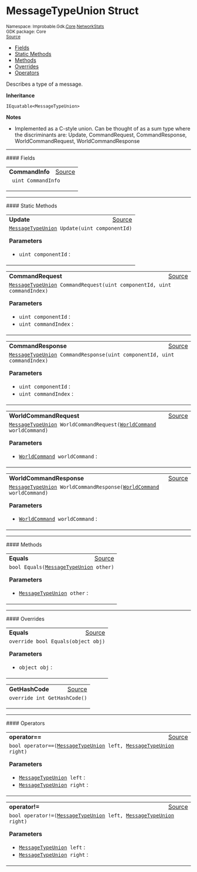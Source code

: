 
# MessageTypeUnion Struct
<sup>
Namespace: Improbable.Gdk.<a href="{{urlRoot}}/api/core-index">Core</a>.<a href="{{urlRoot}}/api/core/network-stats-index">NetworkStats</a><br/>
GDK package: Core<br/>
<a href="https://www.github.com/spatialos/gdk-for-unity/blob/180a1fc2/workers/unity/Packages/io.improbable.gdk.core/NetworkStats/MessageType.cs/#L37">Source</a>
<style>
a code {
                    padding: 0em 0.25em!important;
}
code {
                    background-color: #ffffff!important;
}
</style>
</sup>
<nav id="pageToc" class="page-toc"><ul><li><a href="#fields">Fields</a>
<li><a href="#static-methods">Static Methods</a>
<li><a href="#methods">Methods</a>
<li><a href="#overrides">Overrides</a>
<li><a href="#operators">Operators</a>
</ul></nav>

</p>



<p>Describes a type of a message. </p>



</p>

<b>Inheritance</b>

<code>IEquatable&lt;MessageTypeUnion&gt;</code>


</p>

<b>Notes</b>

- Implemented as a C-style union. Can be thought of as a sum type where the discriminants are: Update, CommandRequest, CommandResponse, WorldCommandRequest, WorldCommandResponse 





</p>
<hr style="width:100%; border-top-color:#d8d8d8" />
#### Fields


</p>




<table width="100%">
    <tr>
        <td style="border-right:none"><a id="commandinfo"></a><b>CommandInfo</b></td>
        <td style="border-left:none; text-align:right"><a href="https://www.github.com/spatialos/gdk-for-unity/blob/180a1fc2/workers/unity/Packages/io.improbable.gdk.core/NetworkStats/MessageType.cs/#L43">Source</a></td>
    </tr>
    <tr>
        <td colspan="2">
<code> uint CommandInfo</code></p>


</td>
    </tr>
</table>






</p>
<hr style="width:100%; border-top-color:#d8d8d8" />
#### Static Methods


</p>




<table width="100%">
    <tr>
        <td style="border-right:none"><a id="update-uint"></a><b>Update</b></td>
        <td style="border-left:none; text-align:right"><a href="https://www.github.com/spatialos/gdk-for-unity/blob/180a1fc2/workers/unity/Packages/io.improbable.gdk.core/NetworkStats/MessageType.cs/#L47">Source</a></td>
    </tr>
    <tr>
        <td colspan="2">
<code><a href="{{urlRoot}}/api/core/network-stats/message-type-union">MessageTypeUnion</a> Update(uint componentId)</code></p>



</p>

<b>Parameters</b>

<ul>
<li><code>uint componentId</code> : </li>
</ul>





</td>
    </tr>
</table>


<table width="100%">
    <tr>
        <td style="border-right:none"><a id="commandrequest-uint-uint"></a><b>CommandRequest</b></td>
        <td style="border-left:none; text-align:right"><a href="https://www.github.com/spatialos/gdk-for-unity/blob/180a1fc2/workers/unity/Packages/io.improbable.gdk.core/NetworkStats/MessageType.cs/#L56">Source</a></td>
    </tr>
    <tr>
        <td colspan="2">
<code><a href="{{urlRoot}}/api/core/network-stats/message-type-union">MessageTypeUnion</a> CommandRequest(uint componentId, uint commandIndex)</code></p>



</p>

<b>Parameters</b>

<ul>
<li><code>uint componentId</code> : </li>
<li><code>uint commandIndex</code> : </li>
</ul>





</td>
    </tr>
</table>


<table width="100%">
    <tr>
        <td style="border-right:none"><a id="commandresponse-uint-uint"></a><b>CommandResponse</b></td>
        <td style="border-left:none; text-align:right"><a href="https://www.github.com/spatialos/gdk-for-unity/blob/180a1fc2/workers/unity/Packages/io.improbable.gdk.core/NetworkStats/MessageType.cs/#L65">Source</a></td>
    </tr>
    <tr>
        <td colspan="2">
<code><a href="{{urlRoot}}/api/core/network-stats/message-type-union">MessageTypeUnion</a> CommandResponse(uint componentId, uint commandIndex)</code></p>



</p>

<b>Parameters</b>

<ul>
<li><code>uint componentId</code> : </li>
<li><code>uint commandIndex</code> : </li>
</ul>





</td>
    </tr>
</table>


<table width="100%">
    <tr>
        <td style="border-right:none"><a id="worldcommandrequest-worldcommand"></a><b>WorldCommandRequest</b></td>
        <td style="border-left:none; text-align:right"><a href="https://www.github.com/spatialos/gdk-for-unity/blob/180a1fc2/workers/unity/Packages/io.improbable.gdk.core/NetworkStats/MessageType.cs/#L74">Source</a></td>
    </tr>
    <tr>
        <td colspan="2">
<code><a href="{{urlRoot}}/api/core/network-stats/message-type-union">MessageTypeUnion</a> WorldCommandRequest(<a href="{{urlRoot}}/api/core/network-stats/world-command">WorldCommand</a> worldCommand)</code></p>



</p>

<b>Parameters</b>

<ul>
<li><code><a href="{{urlRoot}}/api/core/network-stats/world-command">WorldCommand</a> worldCommand</code> : </li>
</ul>





</td>
    </tr>
</table>


<table width="100%">
    <tr>
        <td style="border-right:none"><a id="worldcommandresponse-worldcommand"></a><b>WorldCommandResponse</b></td>
        <td style="border-left:none; text-align:right"><a href="https://www.github.com/spatialos/gdk-for-unity/blob/180a1fc2/workers/unity/Packages/io.improbable.gdk.core/NetworkStats/MessageType.cs/#L83">Source</a></td>
    </tr>
    <tr>
        <td colspan="2">
<code><a href="{{urlRoot}}/api/core/network-stats/message-type-union">MessageTypeUnion</a> WorldCommandResponse(<a href="{{urlRoot}}/api/core/network-stats/world-command">WorldCommand</a> worldCommand)</code></p>



</p>

<b>Parameters</b>

<ul>
<li><code><a href="{{urlRoot}}/api/core/network-stats/world-command">WorldCommand</a> worldCommand</code> : </li>
</ul>





</td>
    </tr>
</table>





</p>
<hr style="width:100%; border-top-color:#d8d8d8" />
#### Methods


</p>




<table width="100%">
    <tr>
        <td style="border-right:none"><a id="equals-messagetypeunion"></a><b>Equals</b></td>
        <td style="border-left:none; text-align:right"><a href="https://www.github.com/spatialos/gdk-for-unity/blob/180a1fc2/workers/unity/Packages/io.improbable.gdk.core/NetworkStats/MessageType.cs/#L92">Source</a></td>
    </tr>
    <tr>
        <td colspan="2">
<code>bool Equals(<a href="{{urlRoot}}/api/core/network-stats/message-type-union">MessageTypeUnion</a> other)</code></p>



</p>

<b>Parameters</b>

<ul>
<li><code><a href="{{urlRoot}}/api/core/network-stats/message-type-union">MessageTypeUnion</a> other</code> : </li>
</ul>





</td>
    </tr>
</table>




</p>
<hr style="width:100%; border-top-color:#d8d8d8" />
#### Overrides


</p>




<table width="100%">
    <tr>
        <td style="border-right:none"><a id="equals-object"></a><b>Equals</b></td>
        <td style="border-left:none; text-align:right"><a href="https://www.github.com/spatialos/gdk-for-unity/blob/180a1fc2/workers/unity/Packages/io.improbable.gdk.core/NetworkStats/MessageType.cs/#L116">Source</a></td>
    </tr>
    <tr>
        <td colspan="2">
<code>override bool Equals(object obj)</code></p>



</p>

<b>Parameters</b>

<ul>
<li><code>object obj</code> : </li>
</ul>





</td>
    </tr>
</table>


<table width="100%">
    <tr>
        <td style="border-right:none"><a id="gethashcode"></a><b>GetHashCode</b></td>
        <td style="border-left:none; text-align:right"><a href="https://www.github.com/spatialos/gdk-for-unity/blob/180a1fc2/workers/unity/Packages/io.improbable.gdk.core/NetworkStats/MessageType.cs/#L121">Source</a></td>
    </tr>
    <tr>
        <td colspan="2">
<code>override int GetHashCode()</code></p>






</td>
    </tr>
</table>




</p>
<hr style="width:100%; border-top-color:#d8d8d8" />
#### Operators


</p>




<table width="100%">
    <tr>
        <td style="border-right:none"><a id="operator-messagetypeunion-messagetypeunion"></a><b>operator==</b></td>
        <td style="border-left:none; text-align:right"><a href="https://www.github.com/spatialos/gdk-for-unity/blob/180a1fc2/workers/unity/Packages/io.improbable.gdk.core/NetworkStats/MessageType.cs/#L152">Source</a></td>
    </tr>
    <tr>
        <td colspan="2">
<code>bool operator==(<a href="{{urlRoot}}/api/core/network-stats/message-type-union">MessageTypeUnion</a> left, <a href="{{urlRoot}}/api/core/network-stats/message-type-union">MessageTypeUnion</a> right)</code></p>



</p>

<b>Parameters</b>

<ul>
<li><code><a href="{{urlRoot}}/api/core/network-stats/message-type-union">MessageTypeUnion</a> left</code> : </li>
<li><code><a href="{{urlRoot}}/api/core/network-stats/message-type-union">MessageTypeUnion</a> right</code> : </li>
</ul>





</td>
    </tr>
</table>


<table width="100%">
    <tr>
        <td style="border-right:none"><a id="operator-messagetypeunion-messagetypeunion"></a><b>operator!=</b></td>
        <td style="border-left:none; text-align:right"><a href="https://www.github.com/spatialos/gdk-for-unity/blob/180a1fc2/workers/unity/Packages/io.improbable.gdk.core/NetworkStats/MessageType.cs/#L157">Source</a></td>
    </tr>
    <tr>
        <td colspan="2">
<code>bool operator!=(<a href="{{urlRoot}}/api/core/network-stats/message-type-union">MessageTypeUnion</a> left, <a href="{{urlRoot}}/api/core/network-stats/message-type-union">MessageTypeUnion</a> right)</code></p>



</p>

<b>Parameters</b>

<ul>
<li><code><a href="{{urlRoot}}/api/core/network-stats/message-type-union">MessageTypeUnion</a> left</code> : </li>
<li><code><a href="{{urlRoot}}/api/core/network-stats/message-type-union">MessageTypeUnion</a> right</code> : </li>
</ul>





</td>
    </tr>
</table>



